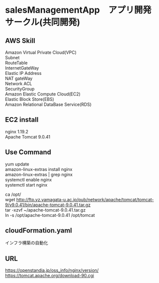 # salesManagementApp　アプリ開発サークル(共同開発)

## AWS Skill
Amazon Virtual Private Cloud(VPC)  
Subnet  
RouteTable  
InternetGateWay  
Elastic IP Address    
NAT gateWay  
Network ACL  
SecurityGroup  
Amazon Elastic Compute Cloud(EC2)  
Elastic Block Store(EBS)  
Amazon Relational DataBase Service(RDS)  

## EC2 install
nginx  1.19.2  
Apache Tomcat 9.0.41  

## Use Command 
yum update  
amazon-linux-extras install nginx  
amazon-linux-extras | grep nginx  
systemctl enable nginx  
systemctl start nginx  

ca /opt/  
wget http://ftp.yz.yamagata-u.ac.jp/pub/network/apache/tomcat/tomcat-9/v9.0.41/bin/apache-tomcat-9.0.41.tar.gz  
tar -xzvf ~/apache-tomcat-9.0.41.tar.gz  
ln -s /opt/apache-tomcat-9.0.41 /opt/tomcat  

## cloudFormation.yaml
インフラ構築の自動化

## URL
https://openstandia.jp/oss_info/nginx/version/  
https://tomcat.apache.org/download-90.cgi  